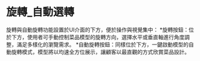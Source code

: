 # 旋轉_自動選轉
旋轉與自動旋轉功能設置於UI介面的下方，便於操作與視覺集中：
*旋轉按鈕：位於下方，使用者可手動控制菜品模型的旋轉方向，選擇水平或垂直軸進行角度調整，滿足多樣化的瀏覽需求。
*自動旋轉按鈕：同樣位於下方，一鍵啟動模型的自動旋轉模式，模型將以均速全方位展示，讓顧客以最直觀的方式欣賞菜品設計。